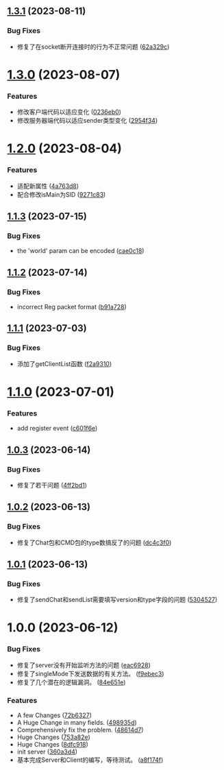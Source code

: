 ## [1.3.1](https://github.com/sakurarealm/node-justchat/compare/v1.3.0...v1.3.1) (2023-08-11)


### Bug Fixes

* 修复了在socket断开连接时的行为不正常问题 ([62a329c](https://github.com/sakurarealm/node-justchat/commit/62a329cbce898a4cbc97aaac19b0d6efb726c875))

# [1.3.0](https://github.com/sakurarealm/node-justchat/compare/v1.2.0...v1.3.0) (2023-08-07)


### Features

* 修改客户端代码以适应变化 ([0236eb0](https://github.com/sakurarealm/node-justchat/commit/0236eb09fe118741e1ea2ace6bc97496c694a13c))
* 修改服务器端代码以适应sender类型变化 ([2954f34](https://github.com/sakurarealm/node-justchat/commit/2954f349239d6b780e4f973f76fefec619f172bc))

# [1.2.0](https://github.com/sakurarealm/node-justchat/compare/v1.1.3...v1.2.0) (2023-08-04)


### Features

* 适配新属性 ([4a763d8](https://github.com/sakurarealm/node-justchat/commit/4a763d80ca79884f3697ed703e2c268e5e5f69c7))
* 配合修改isMain为SID ([9271c83](https://github.com/sakurarealm/node-justchat/commit/9271c833a289649c304a28be314b13e7cd982ca0))

## [1.1.3](https://github.com/CJGroup/node-justchat/compare/v1.1.2...v1.1.3) (2023-07-15)


### Bug Fixes

* the 'world' param can be encoded ([cae0c18](https://github.com/CJGroup/node-justchat/commit/cae0c18ea305b260e105d30883d8421e164bedad))

## [1.1.2](https://github.com/CJGroup/node-justchat/compare/v1.1.1...v1.1.2) (2023-07-14)


### Bug Fixes

* incorrect Reg packet format ([b91a728](https://github.com/CJGroup/node-justchat/commit/b91a728afe9749a38c91248c13e94e3223c6e81b))

## [1.1.1](https://github.com/CJGroup/node-justchat/compare/v1.1.0...v1.1.1) (2023-07-03)


### Bug Fixes

* 添加了getClientList函数 ([f2a9310](https://github.com/CJGroup/node-justchat/commit/f2a93104ba6dea2e323967c6f040d970ee9ce0d0))

# [1.1.0](https://github.com/CJGroup/node-justchat/compare/v1.0.3...v1.1.0) (2023-07-01)


### Features

* add register event ([c601f6e](https://github.com/CJGroup/node-justchat/commit/c601f6ec66b7e3fe0b8eae712ba742541018a38f))

## [1.0.3](https://github.com/CJGroup/node-justchat/compare/v1.0.2...v1.0.3) (2023-06-14)


### Bug Fixes

* 修复了若干问题 ([4ff2bd1](https://github.com/CJGroup/node-justchat/commit/4ff2bd1ccfe9e83b71830334ea8df68e26634213))

## [1.0.2](https://github.com/CJGroup/node-justchat/compare/v1.0.1...v1.0.2) (2023-06-13)


### Bug Fixes

* 修复了Chat包和CMD包的type数搞反了的问题 ([dc4c3f0](https://github.com/CJGroup/node-justchat/commit/dc4c3f0ab8061ee43ac42a655710c6e90c8dc0e8))

## [1.0.1](https://github.com/CJGroup/node-justchat/compare/v1.0.0...v1.0.1) (2023-06-13)


### Bug Fixes

* 修复了sendChat和sendList需要填写version和type字段的问题 ([5304527](https://github.com/CJGroup/node-justchat/commit/5304527b0d8525a4e5239bad3ec35b90a748e778))

# 1.0.0 (2023-06-12)


### Bug Fixes

* 修复了server没有开始监听方法的问题 ([eac6928](https://github.com/CJGroup/node-justchat/commit/eac6928a9f8005a23e5d291402c95912864962ea))
* 修复了singleMode下发送数据的有关方法。 ([f9ebec3](https://github.com/CJGroup/node-justchat/commit/f9ebec32bca114a400d4568784d2329dc3583b2b))
* 修复了几个潜在的逻辑漏洞。 ([84e651e](https://github.com/CJGroup/node-justchat/commit/84e651e7a4056c01911f72c3bd68593b30ecad10))


### Features

* A few Changes ([72b6327](https://github.com/CJGroup/node-justchat/commit/72b63273adf303a4e89d01e1344b5d1712a38523))
* A Huge Change in many fields. ([498935d](https://github.com/CJGroup/node-justchat/commit/498935d703dd88ff7eedbb7944196bba4b0e9f94))
* Comprehensively fix the problem. ([48614d7](https://github.com/CJGroup/node-justchat/commit/48614d747edc06cbe0d7ae28f48f0efd543a2a66))
* Huge Changes ([753a82e](https://github.com/CJGroup/node-justchat/commit/753a82ec608ed7f3548072b76181560da000e2b0))
* Huge Changes ([8dfc918](https://github.com/CJGroup/node-justchat/commit/8dfc918a49f07aef095066cc3cc558e233c7506e))
* init server ([360a3d4](https://github.com/CJGroup/node-justchat/commit/360a3d47a1a2e3d314a0374853b0a42ce69569cc))
* 基本完成Server和Client的编写，等待测试。 ([a8f174f](https://github.com/CJGroup/node-justchat/commit/a8f174fd7f9202d2b97fdf53a399ef97837f3e96))
